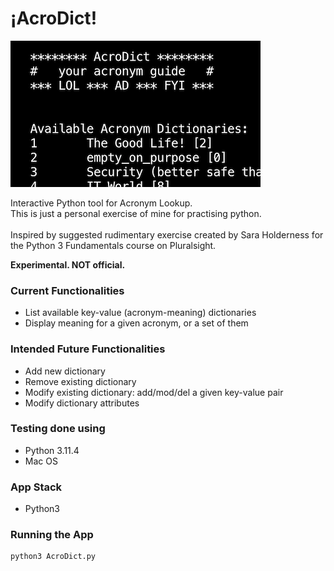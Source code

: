 # ¡AcroDict! 

![](https://github.com/eitancj/preview_images/blob/main/AcroDict_Preview_400.png?raw=true)

Interactive Python tool for Acronym Lookup.\
This is just a personal exercise of mine for practising python.\
\
Inspired by suggested rudimentary exercise created by Sara Holderness for the Python 3 Fundamentals course on Pluralsight.

**Experimental. NOT official.**

### Current Functionalities
- List available key-value (acronym-meaning) dictionaries
- Display meaning for a given acronym, or a set of them

### Intended Future Functionalities
- Add new dictionary
- Remove existing dictionary
- Modify existing dictionary: add/mod/del a given key-value pair
- Modify dictionary attributes

### Testing done using
- Python 3.11.4
- Mac OS

### App Stack
- Python3

### Running the App
```
python3 AcroDict.py
```